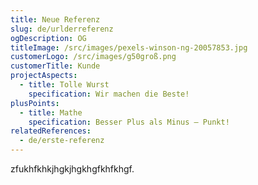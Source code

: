 ```yaml
---
title: Neue Referenz
slug: de/urlderreferenz
ogDescription: OG
titleImage: /src/images/pexels-winson-ng-20057853.jpg
customerLogo: /src/images/g50groß.png
customerTitle: Kunde
projectAspects:
  - title: Tolle Wurst
    specification: Wir machen die Beste!
plusPoints:
  - title: Mathe
    specification: Besser Plus als Minus – Punkt!
relatedReferences:
  - de/erste-referenz
---
```

zfukhfkhkjhgkjhgkhgfkhfkhgf.

